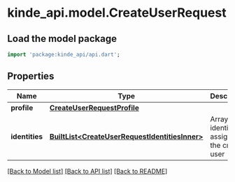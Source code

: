 # kinde_api.model.CreateUserRequest

## Load the model package
```dart
import 'package:kinde_api/api.dart';
```

## Properties
Name | Type | Description | Notes
------------ | ------------- | ------------- | -------------
**profile** | [**CreateUserRequestProfile**](CreateUserRequestProfile.md) |  | [optional] 
**identities** | [**BuiltList&lt;CreateUserRequestIdentitiesInner&gt;**](CreateUserRequestIdentitiesInner.md) | Array of identities to assign to the created user | [optional] 

[[Back to Model list]](../README.md#documentation-for-models) [[Back to API list]](../README.md#documentation-for-api-endpoints) [[Back to README]](../README.md)


